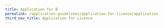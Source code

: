 ```yaml
---
title: Application for B
permalink: /application-guidelines/application-for-licence/application-for-b
third_nav_title: Application for Licence
---
```

